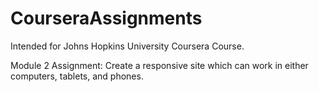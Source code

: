 # CourseraAssignments
Intended for Johns Hopkins University Coursera Course. 

Module 2 Assignment:
    Create a responsive site which can work in either computers, tablets, and phones.
